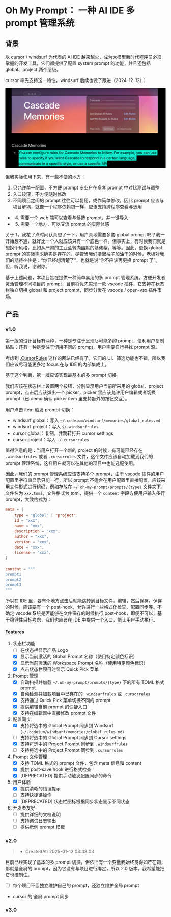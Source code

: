 # Oh My Prompt： 一种 AI IDE 多 prompt 管理系统

## 背景

以 cursor / windsurf 为代表的 AI IDE 越来越火，成为大模型新时代程序员必须掌握的开发工具，它们都提供了配置 system prompt 的功能，并且还包括 global、project 两个层级。

cursor 率先支持这一特性，windsurf 后续也做了跟进（2024-12-12）：

![alt text](windsurf-cascade-rules.png)

但我实际使用下来，有一些不便的地方：
1. 只允许单一配置，不方便 prompt 专业户在多套 prompt 中对比测试与调整
2. 入口较深，不方便随时修改
3. 不同项目之间的 prompt 往往可以复用，或作简单修改，因此 prompt 应该与项目解耦，就像一个程序依赖包一样，应该支持跨程序查看与选用
* 4. 需要一个 web 端可以查看与候选 prompt，并一键导入
* 5. 需要一个地方，可以交流 prompt 的实际体感

关于 1，我花了点时间认真想了一下，用户真地需要多套 global prompt 吗？我一开始想不通，就好比一个人就应该只有一个底色一样。但事实上，有时候我们就是想换个风格，比如从严肃的工业蓝转向幽默的基佬紫，等等。因此，更换 global prompt 的实际需求确实是存在的，尽管当我们撸起袖子加油干的时候，老板对我们的期待往往是：“你已经想清楚了”，也就是说“你不应该再更换 prompt 了”。但，听我说，谢谢你。

基于上述问题，本项目旨在提供一种简单易用的多 prompt 管理系统，方便开发者灵活管理不同项目的 prompt，目前将优先实现一款 vscode 插件，它支持在状态栏独立切换 global 和 project prompt，同步分发在 vscode / open-vsx 插件市场。

## 产品

### v1.0

第一版的设计目标有两种，一种是专注于呈现尽可能多的 prompt，便利用户复制粘贴；还有一种是专注于切换不同的 prompt，用户需要自行寻找 prompt 源。

考虑到 [.CursorRules](https://dotcursorrules.com/) 这样的网站已经有了，它们的 UI、筛选功能也不错，所以我们应该尽可能更多地 focus 在与 IDE 的内部集成上。

基于这个判断，第一版应该实现最基本的多 prompt 切换。

我们应该在状态栏上设置两个按钮，分别显示用户当前所采用的 global、project prompt，点击后应该弹出一个 picker，picker 里应该允许用户编辑或者切换 prompt（已 demo 确认 picker item 里支持额外的按钮交互）。

用户点击 item 触发 prompt 切换：
- windsurf global：写入 `~/.codeium/windsurf/memories/global_rules.md`
- windsurf project：写入 `$/.windsurfrules`
- cursor global：复制，并跳转打开 cursor settings
- cursor project：写入 `~/.cursorrules`

值得注意的是：当用户打开一个新的 project 的时候，有可能已经存在 `.windsurfrules` 或者 `.cursorrules` 文件，这个文件应该自动加载到我们的 prompt 管理系统，这样用户就可以在其他的项目中也能选配使用。

因此，我们的 prompt 管理系统应该支持多个 prompt，由于 vscode 插件的用户配置里字符串显示只能一行，所以 prompt 不适合在用户配置里直接配置，应该采用文件形式进行组织，例如存放在 `~/.oh-my-prompt/prompts/{type}` 文件夹下，文件名为 `xxx.toml`，文件格式为 toml，提供一个 `content` 字段方便用户输入多行 prompt，大致格式为：

```toml
meta = {
    type = "global" | "project",
    id = "xxx",
    name = "xxx",
    description = "xxx",
    author = "xxx",
    version = "xxx",
    date = "xxx",
    license = "xxx",
}

content = """
prompt1
prompt2
prompt3
"""
```

所以在 IDE 里，要有个地方点击后就能跳转到目标文件，编辑，然后保存。保存的时候，应该要有一个 post-hook，允许进行一些格式化检查、配置同步等。不确定 vscode 系统是否能够在文件保存的时候执行 post-hook，即便不可以，基于稳健性目标考虑，我们也应该在 IDE 中提供一个入口，能让用户手动执行。

#### Features

1. 状态栏功能
   - [ ] 在状态栏显示产品 Logo
   - [x] 显示当前激活的 Global Prompt 名称（使用特定颜色标识）
   - [x] 显示当前激活的 Workspace Prompt 名称（使用特定颜色标识）
   - [x] 点击状态栏项目时显示 Quick Pick 菜单

2. Prompt 管理
   - [x] 自动扫描并加载 `~/.oh-my-prompt/prompts/{type}` 下的所有 TOML 格式 prompt
   - [x] 自动检测并加载项目中已存在的 `.windsurfrules` 或 `.cursorrules`
   - [x] 支持通过 Quick Pick 菜单切换不同的 prompt
   - [x] 提供编辑当前 prompt 的快捷入口
   - [x] 支持在编辑器中直接修改 prompt 文件

3. 配置同步
   - [x] 支持将选中的 Global Prompt 同步到 Windsurf (`~/.codeium/windsurf/memories/global_rules.md`)
   - [ ] 支持将选中的 Global Prompt 同步到 Cursor settings
   - [x] 支持将选中的 Project Prompt 同步到 `.windsurfrules`
   - [ ] 支持将选中的 Project Prompt 同步到 `.cursorrules`

4. Prompt 文件管理
   - [x] 支持 TOML 格式的 prompt 文件，包含 meta 信息和 content
   - [x] 提供 post-save hook 进行格式检查
   - [x] [DEPRECATED] 提供手动触发配置同步的命令

5. 用户体验
   - [x] 提供清晰的错误提示
   - [ ] 支持快捷键操作
   - [x] [DEPRECATED] 状态栏图标根据同步状态显示不同状态

6. 开发者友好
   - [ ] 提供详细的文档说明
   - [ ] 支持调试日志输出
   - [ ] 提供示例 prompt 模板

### v2.0

> - CreatedAt: 2025-01-12 03:48:03

目前已经实现了基本的多 prompt 切换，但依旧有一个变量我始终觉得如芒在刺，那就是全局的 prompt，因为它没有与项目进行绑定，所以 2.0 版本，我希望能把它也控制住。

- [ ] 每个项目不但独立维护自己的 prompt，还独立维护全局 prompt
- cursor 的 全局 prompt 同步

### v3.0
